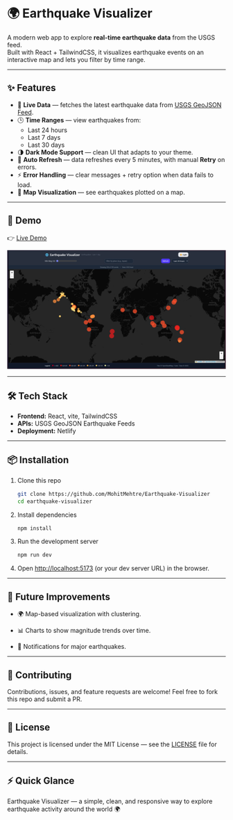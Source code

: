 # 🌍 Earthquake Visualizer

A modern web app to explore **real-time earthquake data** from the USGS feed.  
Built with React + TailwindCSS, it visualizes earthquake events on an interactive map and lets you filter by time range.

---

## ✨ Features

- 📡 **Live Data** — fetches the latest earthquake data from [USGS GeoJSON Feed](https://earthquake.usgs.gov/earthquakes/feed/).
- 🕒 **Time Ranges** — view earthquakes from:
  - Last 24 hours
  - Last 7 days
  - Last 30 days
- 🌗 **Dark Mode Support** — clean UI that adapts to your theme.
- 🔄 **Auto Refresh** — data refreshes every 5 minutes, with manual **Retry** on errors.
- ⚡ **Error Handling** — clear messages + retry option when data fails to load.
- 📍 **Map Visualization** — see earthquakes plotted on a map.

---

## 🚀 Demo

👉 [Live Demo](https://earthhquake-visualizer.netlify.app/)  

![screenshot](./src/assets/EarthquakeVisualizer.png)  

---

## 🛠️ Tech Stack

- **Frontend:** React, vite, TailwindCSS  
- **APIs:** USGS GeoJSON Earthquake Feeds  
- **Deployment:** Netlify 

---

## 📦 Installation

1. Clone this repo
   ```bash
   git clone https://github.com/MohitMehtre/Earthquake-Visualizer
   cd earthquake-visualizer
    ```
2. Install dependencies
    ```bash
    npm install
    ```
3. Run the development server
    ```bash 
    npm run dev
    ```
4. Open [http://localhost:5173](http://localhost:5173)
 (or your dev server URL) in the browser.

 ---

 ## 📌 Future Improvements

- 🌍 Map-based visualization with clustering.

- 📊 Charts to show magnitude trends over time.

- 🔔 Notifications for major earthquakes.

---

## 🤝 Contributing
Contributions, issues, and feature requests are welcome!
Feel free to fork this repo and submit a PR.

---

## 📝 License
This project is licensed under the MIT License — see the [LICENSE](LICENSE) file for details.

---

## ⚡ Quick Glance

Earthquake Visualizer — a simple, clean, and responsive way to explore earthquake activity around the world 🌍

